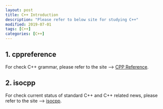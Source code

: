 ```yaml
---
layout: post
title: C++ Introduction
description: "Please refer to below site for studying C++"
modified: 2019-07-01
tags: [C++]
categories: [C++]
---
```


## 1. cppreference  
For check C++ grammar, please refer to the site --> [CPP Reference](https://en.cppreference.com/w/).  

## 2. isocpp  
For check current status of standard C++ and C++ related news, please refer to the site --> [isocpp](https://isocpp.org/).  

